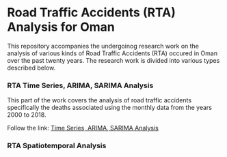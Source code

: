 # Road Traffic Accidents (RTA) Analysis for Oman
This repository accompanies the undergoinog research work on the analysis of various kinds of Road Traffic Accidents (RTA) occured in Oman over the past twenty years. The research work is divided into various types described below.

### RTA Time Series, ARIMA, SARIMA Analysis 
This part of the work covers the analysis of road traffic accidents specifically the deaths associated using the monthly data from the years 2000 to 2018.

Follow the link: [Time Series, ARIMA, SARIMA Analysis](Oman-RTA-Time-Series-R.ipynb)

### RTA Spatiotemporal Analysis
